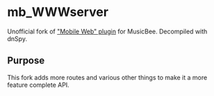 # mb_WWWserver
Unofficial fork of ["Mobile Web" plugin](https://getmusicbee.com/addons/plugins/139/mobile-web/) for MusicBee. Decompiled with dnSpy.

## Purpose
This fork adds more routes and various other things to make it a more feature complete API.